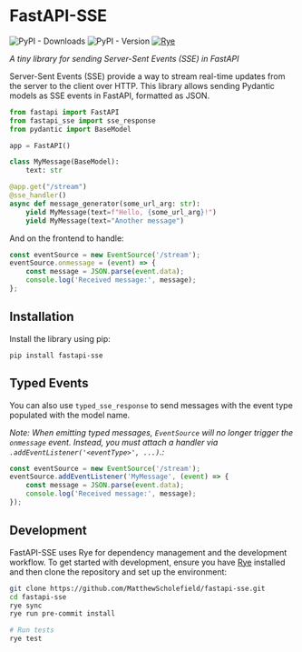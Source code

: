 # FastAPI-SSE

![PyPI - Downloads](https://img.shields.io/pypi/dd/fastapi-sse)
![PyPI - Version](https://img.shields.io/pypi/v/fastapi-sse)
[![Rye](https://img.shields.io/endpoint?url=https://raw.githubusercontent.com/astral-sh/rye/main/artwork/badge.json)](https://rye.astral.sh)

*A tiny library for sending Server-Sent Events (SSE) in FastAPI*

Server-Sent Events (SSE) provide a way to stream real-time updates from the server to the client over HTTP. This library allows sending Pydantic models as SSE events in FastAPI, formatted as JSON.

```python
from fastapi import FastAPI
from fastapi_sse import sse_response
from pydantic import BaseModel

app = FastAPI()

class MyMessage(BaseModel):
    text: str

@app.get("/stream")
@sse_handler()
async def message_generator(some_url_arg: str):
    yield MyMessage(text=f"Hello, {some_url_arg}!")
    yield MyMessage(text="Another message")
```

And on the frontend to handle:

```javascript
const eventSource = new EventSource('/stream');
eventSource.onmessage = (event) => {
    const message = JSON.parse(event.data);
    console.log('Received message:', message);
};
```

## Installation

Install the library using pip:

```
pip install fastapi-sse
```

## Typed Events

You can also use `typed_sse_response` to send messages with the event type populated with the model name.

*Note: When emitting typed messages, `EventSource` will no longer trigger the `onmessage` event. Instead, you must attach a handler via `.addEventListener('<eventType>', ...)`.:*

```javascript
const eventSource = new EventSource('/stream');
eventSource.addEventListener('MyMessage', (event) => {
    const message = JSON.parse(event.data);
    console.log('Received message:', message);
});
```

## Development

FastAPI-SSE uses Rye for dependency management and the development workflow. To get started with development, ensure you have [Rye](https://github.com/astral-sh/rye) installed and then clone the repository and set up the environment:

```sh
git clone https://github.com/MatthewScholefield/fastapi-sse.git
cd fastapi-sse
rye sync
rye run pre-commit install

# Run tests
rye test
```
